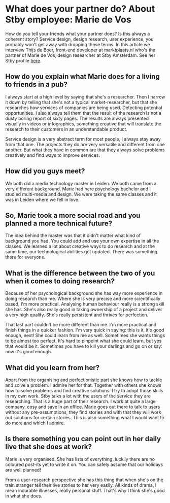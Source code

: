 # What does your partner do? About Stby employee: Marie de Vos

How do you tell your friends what your partner does? Is this always a coherent story? Service design, design research, user experience, you probably won't get away with dropping these terms. In this article we interview Thijs de Boer, front-end developer at marktplaats.nl who's the partner of Marie de Vos, design researcher at Stby Amsterdam. See her Stby profile [here](http://www.stby.eu/2010/02/22/marie-de-vos/).  

## How do you explain what Marie does for a living to friends in a pub?

I always start at a high level by saying that she's a researcher. Then I narrow it down by telling that she's not a typical market-researcher, but that she researches how services of companies are being used. Detecting potential opportunities. I also always tell them that the result of the research is not a dusty boring report of sixty pages. The results are always presented visually in videos or infographics, something creative that will translate the research to their customers in an understandable product.

Service design is a very abstract term for most people, I always stay away from that one. The projects they do are very versatile and different from one another. But what they have in common are that they always solve problems creatively and find ways to improve services.  

## How did you guys meet?

We both did a media technology master in Leiden. We both came from a very different background. Marie had here psychology bachelor and I studied multi-media and design. We were taking the same classes and it was in Leiden where we fell in love.

## So, Marie took a more social road and you planned a more technical future?

The idea behind the master was that it didn't matter what kind of background you had. You could add and use your own expertise in all the classes. We learned a lot about creative ways to do research and at the same time, our technological abilities got updated. There was something there for everyone.

## What is the difference between the two of you when it comes to doing research?

Because of her psychological background she has way more experience in doing research than me. Where she is very precise and more scientifically based, I'm more practical. Analysing human behaviour really is a strong skill she has. She's also really good in taking ownership of a project and deliver a very high quality. She's really persistent and thrives for perfection.

That last part couldn't be more different than me. I'm more practical and finish things in a quicker fashion. I'm very quick in saying: this is it, it's good enough, next! She could learn from me as well. Sometimes she wants things to be almost too perfect. It's hard to pinpoint what she could learn, but yes that would be it. Sometimes you have to kill your darlings and go on or say: now it's good enough.

## What did you learn from her?

Apart from the organising and perfectionistic part she knows how to tackle and solve a problem. I admire her for that. Together with others she knows how to solve problems and find creative solutions. I try to adopt those skills in my own work. Stby talks a lot with the users of the service they are researching. That is a huge part of their research. I work at quite a large company, cosy and save in an office. Marie goes out there to talk to users without any pre-assumptions, they find stories and with that they will work out solutions for certain stories. This is also something what I would want to do more and which I admire.      

## Is there something you can point out in her daily live that she does at work?

Marie is very organised. She has lists of everything, luckily there are no coloured post-its yet to write it on. You can safely assume that our holidays are well planned!   

From a user-research perspective she has this thing that when she's on the train stranger tell their live stories to her very easily. All kinds of drama, I mean incurable illnesses, really personal stuff. That's why I think she's good in what she does.   
